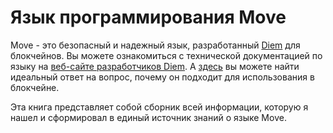 # Язык программирования Move

Move - это безопасный и надежный язык, разработанный [Diem](https://diem.com/) для блокчейнов. Вы можете ознакомиться с технической документацией по языку на [веб-сайте разработчиков Diem](https://developers.libra.org/docs/assets/papers/libra-move-a-language-with-programmable-resources/2019-09-26.pdf). А [здесь](https://community.diem.com/t/introducing-the-move-programming-language/72/45) вы можете найти идеальный ответ на вопрос, почему он подходит для использования в блокчейне.

Эта книга представляет собой сборник всей информации, которую я нашел и сформировал в единый источник знаний о языке Move.
